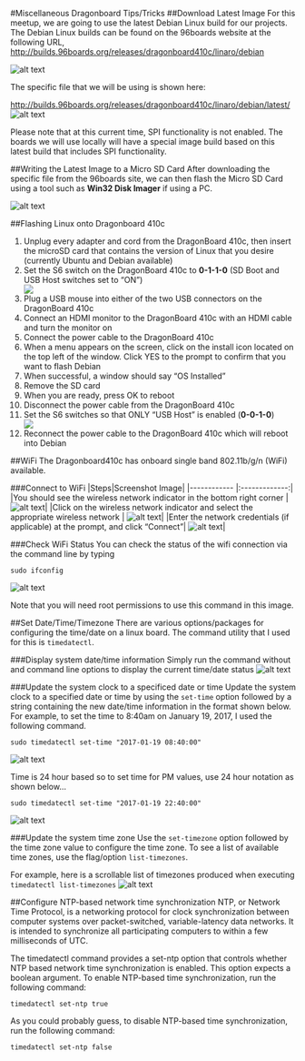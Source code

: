 #Miscellaneous Dragonboard Tips/Tricks
##Download Latest Image
For this meetup, we are going to use the latest Debian Linux build for our projects. The Debian Linux builds can be found on the 96boards website at the following URL, http://builds.96boards.org/releases/dragonboard410c/linaro/debian

![alt text](https://github.com/mvartani76/iot-detroit-jan2017/blob/master/Images/latest_debian_image_location_96boards.png "Location of Debian Images")

The specific file that we will be using is shown here:

http://builds.96boards.org/releases/dragonboard410c/linaro/debian/latest/
![alt text](https://github.com/mvartani76/iot-detroit-jan2017/blob/master/Images/latest_debian_image_location_96boards_filename.png "Latest Debian Image")

Please note that at this current time, SPI functionality is not enabled. The boards we will use locally will have a special image build based on this latest build that includes SPI functionality.

##Writing the Latest Image to a Micro SD Card
After downloading the specific file from the 96boards site, we can then flash the Micro SD Card using a tool such as **Win32 Disk Imager** if using a PC.

![alt text](https://github.com/mvartani76/iot-detroit-jan2017/blob/master/Images/latest_debian_image_location_96boards_flash_win32dskimager.png "Flashing Micro SD Card with Win32 Disk Imager")

##Flashing Linux onto Dragonboard 410c
<ol>
  <li>Unplug every adapter and cord from the DragonBoard 410c, then insert the microSD card that contains the version of Linux that you   desire (currently Ubuntu and Debian available)</li>
  <li>Set the S6 switch on the DragonBoard 410c to <strong>0-1-1-0</strong> (SD Boot and USB Host switches set to “ON”)</li>
  <span style="text-align:center"><img src="https://github.com/mvartani76/iot-detroit-jan2017/blob/master/Images/dragonboard410c-s6-0110.png"></span>
  <li>Plug a USB mouse into either of the two USB connectors on the DragonBoard 410c</li>
  <li>Connect an HDMI monitor to the DragonBoard 410c with an HDMI cable and turn the monitor on</li>
  <li>Connect the power cable to the DragonBoard 410c</li>
  <li>When a menu appears on the screen, click on the install icon located on the top left of the window. Click YES to the prompt to           confirm that you want to flash Debian</li>
  <li>When successful, a window should say “OS Installed”</li>
  <li>Remove the SD card</li>
  <li>When you are ready, press OK to reboot</li>
  <li>Disconnect the power cable from the DragonBoard 410c</li>
  <li>Set the S6 switches so that ONLY “USB Host” is enabled (<strong>0-0-1-0</strong>)</li>
    <span style="text-align:center"><img src="https://github.com/mvartani76/iot-detroit-jan2017/blob/master/Images/dragonboard410c-s6-0010.png"></span>
  <li>Reconnect the power cable to the DragonBoard 410c which will reboot into Debian</li>
</ol>
##WiFi
The Dragonboard410c has onboard single band 802.11b/g/n (WiFi) available.

###Connect to WiFi
|Steps|Screenshot Image|
|------------ |:-------------:|
|You should see the wireless network indicator in the bottom right corner | ![alt text](https://github.com/mvartani76/iot-detroit-jan2017/blob/master/Images/linaro-wifi-indicator-toolbar.png "WiFi Indicator Toolbar")|
|Click on the wireless network indicator and select the appropriate wireless network | ![alt text](https://github.com/mvartani76/iot-detroit-jan2017/blob/master/Images/linaro-wifi-networks.png "Available WiFi Networks")|
|Enter the network credentials (if applicable) at the prompt, and click “Connect”| ![alt text](https://github.com/mvartani76/iot-detroit-jan2017/blob/master/Images/linaro-wifi-authentication.png "Enter WiFi Credentials")|

###Check WiFi Status
You can check the status of the wifi connection via the command line by typing
```
sudo ifconfig
```
![alt text](https://github.com/mvartani76/iot-detroit-jan2017/blob/master/Images/wifi_status.png "Checking WiFi Status on the Dragonboard")

Note that you will need root permissions to use this command in this image.

##Set Date/Time/Timezone
There are various options/packages for configuring the time/date on a linux board. The command utility that I used for this is `timedatectl`.

###Display system date/time information
Simply run the command without and command line options to display the current time/date status
![alt text](https://github.com/mvartani76/iot-detroit-jan2017/blob/master/Images/timedatectl-linux.png "Timedatectl")

###Update the system clock to a specificed date or time
Update the system clock to a specified date or time by using the `set-time` option followed by a string containing the new date/time information in the format shown below. For example, to set the time to 8:40am on January 19, 2017, I used the following command.
```
sudo timedatectl set-time "2017-01-19 08:40:00"
```
![alt text](https://github.com/mvartani76/iot-detroit-jan2017/blob/master/Images/timedatectl-set-time.png "Set time")

Time is 24 hour based so to set time for PM values, use 24 hour notation as shown below...
```
sudo timedatectl set-time "2017-01-19 22:40:00"
```
![alt text](https://github.com/mvartani76/iot-detroit-jan2017/blob/master/Images/timedatectl-set-time2.png "Set time PM")

###Update the system time zone
Use the `set-timezone` option followed by the time zone value to configure the time zone. To see a list of available time zones, use the flag/option `list-timezones`.

For example, here is a scrollable list of timezones produced when executing `timedatectl list-timezones`
![alt text](https://github.com/mvartani76/iot-detroit-jan2017/blob/master/Images/timedatectl-listtimezones.png "Timedatectl list-timezones")

##Configure NTP-based network time synchronization
NTP, or Network Time Protocol, is a networking protocol for clock synchronization between computer systems over packet-switched, variable-latency data networks. It is intended to synchronize all participating computers to within a few milliseconds of UTC.

The timedatectl command provides a set-ntp option that controls whether NTP based network time synchronization is enabled. This option expects a boolean argument. To enable NTP-based time synchronization, run the following command:

```
timedatectl set-ntp true
```
As you could probably guess, to disable NTP-based time synchronization, run the following command:

```
timedatectl set-ntp false
```

